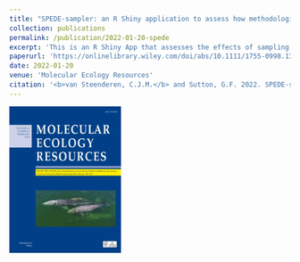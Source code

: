 ```yaml
---
title: "SPEDE-sampler: an R Shiny application to assess how methodological choices and taxon-sampling can affect Generalised Mixed Yule Coalescent (GMYC) output and interpretation"
collection: publications
permalink: /publication/2022-01-20-spede
excerpt: 'This is an R Shiny App that assesses the effects of sampling effects on GMYC output for species delimitation.'
paperurl: 'https://onlinelibrary.wiley.com/doi/abs/10.1111/1755-0998.13591'
date: 2022-01-20
venue: 'Molecular Ecology Resources'
citation: '<b>van Steenderen, C.J.M.</b> and Sutton, G.F. 2022. SPEDE-sampler: an R Shiny application to assess how methodological choices and taxon-sampling can affect Generalised Mixed Yule Coalescent (GMYC) output and interpretation. <i>Molecular Ecology Resources</i> (22)2 doi: 10.1111/1755-0998.13591'
---
```


<img src="https://github.com/clarkevansteenderen/clarkevansteenderen.github.io/blob/master/images/MER.jpg" alt="drawing" width="200"/>
